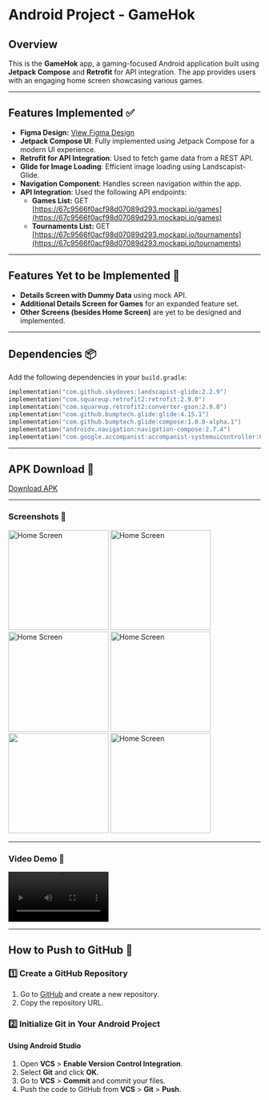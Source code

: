 # Android Project - GameHok

## Overview
This is the **GameHok** app, a gaming-focused Android application built using **Jetpack Compose** and **Retrofit** for API integration. The app provides users with an engaging home screen showcasing various games.

---

## Features Implemented ✅
- **Figma Design:** [View Figma Design](https://www.figma.com/design/lVh3pgtrOOgFewvSOlSg78/Assignment?node-id=0-1&p=f&t=HgsdVAZdgE3KipYr-0)
- **Jetpack Compose UI**: Fully implemented using Jetpack Compose for a modern UI experience.
- **Retrofit for API Integration**: Used to fetch game data from a REST API.
- **Glide for Image Loading**: Efficient image loading using Landscapist-Glide.
- **Navigation Component**: Handles screen navigation within the app.
- **API Integration**: Used the following API endpoints:
  - **Games List:** GET [https://67c9566f0acf98d07089d293.mockapi.io/games](https://67c9566f0acf98d07089d293.mockapi.io/games)
  - **Tournaments List:** GET [https://67c9566f0acf98d07089d293.mockapi.io/tournaments](https://67c9566f0acf98d07089d293.mockapi.io/tournaments)
    
---

## Features Yet to be Implemented 🚧
- **Details Screen with Dummy Data** using mock API.
- **Additional Details Screen for Games** for an expanded feature set.
- **Other Screens (besides Home Screen)** are yet to be designed and implemented.

---

## Dependencies 📦
Add the following dependencies in your `build.gradle`:

```kotlin
implementation("com.github.skydoves:landscapist-glide:2.2.9")
implementation("com.squareup.retrofit2:retrofit:2.9.0")
implementation("com.squareup.retrofit2:converter-gson:2.9.0")
implementation("com.github.bumptech.glide:glide:4.15.1")
implementation("com.github.bumptech.glide:compose:1.0.0-alpha.1")
implementation("androidx.navigation:navigation-compose:2.7.4")
implementation("com.google.accompanist:accompanist-systemuicontroller:0.30.1")
```

---

## APK Download 📱
[Download APK](https://github.com/Vanshi17/GameHok/releases/download/v1/app-debug.apk)

---

### Screenshots 📸
<img src="https://github.com/user-attachments/assets/4a42bcd9-de78-4d39-ab4d-a514a22abc99" alt="Home Screen" width="200"/>
<img src="https://github.com/user-attachments/assets/6a48434e-9173-4ceb-aeb2-cbc371e01282" alt="Home Screen" width="200"/>
<img src="https://github.com/user-attachments/assets/9e2e0cd0-af5e-4fcc-b0fa-cdc0fcd1e437" alt="Home Screen" width="200"/>
<img src="https://github.com/user-attachments/assets/337903ec-aa93-4e23-8e5b-fb7a2f23928b" alt="Home Screen" width="200"/>
<img src="https://github.com/user-attachments/assets/924ae860-6023-42ea-906b-9d6371f813b6" width="200"/>
<img src="https://github.com/user-attachments/assets/64fa209d-d698-4952-ba8d-a2c3e61660f0" alt="Home Screen" width="200"/>

---

### Video Demo 🎥
<video src="https://github.com/user-attachments/assets/c394e26d-472a-437c-9d79-cffa996b6d4a" width="200" controls></video>

---

## How to Push to GitHub 🚀

### 1️⃣ Create a GitHub Repository
1. Go to [GitHub](https://github.com/) and create a new repository.
2. Copy the repository URL.

### 2️⃣ Initialize Git in Your Android Project
#### Using Android Studio
1. Open **VCS** > **Enable Version Control Integration**.
2. Select **Git** and click **OK**.
3. Go to **VCS** > **Commit** and commit your files.
4. Push the code to GitHub from **VCS** > **Git** > **Push**.
